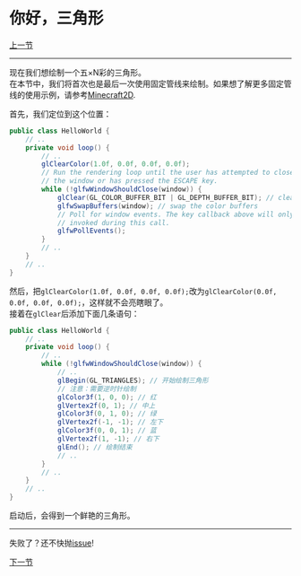 # 你好，三角形

[上一节](hello_window.md)

---
现在我们想绘制一个五×N彩的三角形。  
在本节中，我们将首次也是最后一次使用固定管线来绘制。如果想了解更多固定管线的使用示例，请参考[Minecraft2D](https://github.com/Over-Run/Minecraft2D).

首先，我们定位到这个位置：
```java
public class HelloWorld {
    // ..
    private void loop() {
        // ..
        glClearColor(1.0f, 0.0f, 0.0f, 0.0f);
        // Run the rendering loop until the user has attempted to close
        // the window or has pressed the ESCAPE key.
        while (!glfwWindowShouldClose(window)) {
            glClear(GL_COLOR_BUFFER_BIT | GL_DEPTH_BUFFER_BIT); // clear the framebuffer
            glfwSwapBuffers(window); // swap the color buffers
            // Poll for window events. The key callback above will only be
            // invoked during this call.
            glfwPollEvents();
        }
        // ..
    }
    // ..
}
```
然后，把`glClearColor(1.0f, 0.0f, 0.0f, 0.0f);`改为`glClearColor(0.0f, 0.0f, 0.0f, 0.0f);`，这样就不会亮瞎眼了。  
接着在`glClear`后添加下面几条语句：
```java
public class HelloWorld {
    // ..
    private void loop() {
        // ..
        while (!glfwWindowShouldClose(window)) {
            // ..
            glBegin(GL_TRIANGLES); // 开始绘制三角形
            // 注意：需要逆时针绘制
            glColor3f(1, 0, 0); // 红
            glVertex2f(0, 1); // 中上
            glColor3f(0, 1, 0); // 绿
            glVertex2f(-1, -1); // 左下
            glColor3f(0, 0, 1); // 蓝
            glVertex2f(1, -1); // 右下
            glEnd(); // 绘制结束
            // ..
        }
        // ..
    }
    // ..
}
```
启动后，会得到一个鲜艳的三角形。

---
失败了？还不快抛[issue](https://github.com/Over-Run/lwjgl3-dev-2dgame-tutorial/issues/new)!

[下一节](shader.md)
